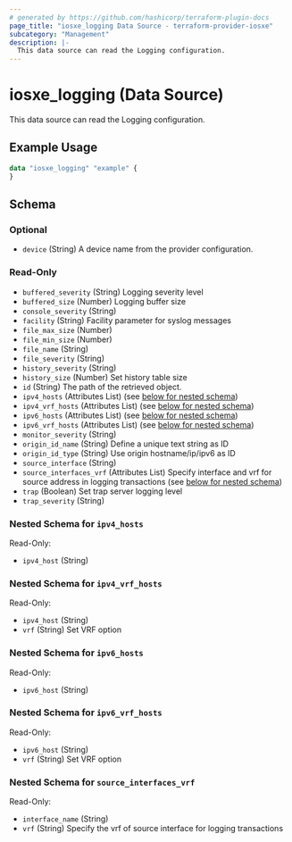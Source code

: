 ```yaml
---
# generated by https://github.com/hashicorp/terraform-plugin-docs
page_title: "iosxe_logging Data Source - terraform-provider-iosxe"
subcategory: "Management"
description: |-
  This data source can read the Logging configuration.
---
```


# iosxe_logging (Data Source)

This data source can read the Logging configuration.

## Example Usage

```terraform
data "iosxe_logging" "example" {
}
```

<!-- schema generated by tfplugindocs -->
## Schema

### Optional

- `device` (String) A device name from the provider configuration.

### Read-Only

- `buffered_severity` (String) Logging severity level
- `buffered_size` (Number) Logging buffer size
- `console_severity` (String)
- `facility` (String) Facility parameter for syslog messages
- `file_max_size` (Number)
- `file_min_size` (Number)
- `file_name` (String)
- `file_severity` (String)
- `history_severity` (String)
- `history_size` (Number) Set history table size
- `id` (String) The path of the retrieved object.
- `ipv4_hosts` (Attributes List) (see [below for nested schema](#nestedatt--ipv4_hosts))
- `ipv4_vrf_hosts` (Attributes List) (see [below for nested schema](#nestedatt--ipv4_vrf_hosts))
- `ipv6_hosts` (Attributes List) (see [below for nested schema](#nestedatt--ipv6_hosts))
- `ipv6_vrf_hosts` (Attributes List) (see [below for nested schema](#nestedatt--ipv6_vrf_hosts))
- `monitor_severity` (String)
- `origin_id_name` (String) Define a unique text string as ID
- `origin_id_type` (String) Use origin hostname/ip/ipv6 as ID
- `source_interface` (String)
- `source_interfaces_vrf` (Attributes List) Specify interface and vrf for source address in logging transactions (see [below for nested schema](#nestedatt--source_interfaces_vrf))
- `trap` (Boolean) Set trap server logging level
- `trap_severity` (String)

<a id="nestedatt--ipv4_hosts"></a>
### Nested Schema for `ipv4_hosts`

Read-Only:

- `ipv4_host` (String)


<a id="nestedatt--ipv4_vrf_hosts"></a>
### Nested Schema for `ipv4_vrf_hosts`

Read-Only:

- `ipv4_host` (String)
- `vrf` (String) Set VRF option


<a id="nestedatt--ipv6_hosts"></a>
### Nested Schema for `ipv6_hosts`

Read-Only:

- `ipv6_host` (String)


<a id="nestedatt--ipv6_vrf_hosts"></a>
### Nested Schema for `ipv6_vrf_hosts`

Read-Only:

- `ipv6_host` (String)
- `vrf` (String) Set VRF option


<a id="nestedatt--source_interfaces_vrf"></a>
### Nested Schema for `source_interfaces_vrf`

Read-Only:

- `interface_name` (String)
- `vrf` (String) Specify the vrf of source interface for logging transactions
